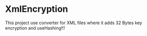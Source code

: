 # XmlEncryption
This project use converter for XML files where it adds 32 Bytes key encryption and useHashing!!!
